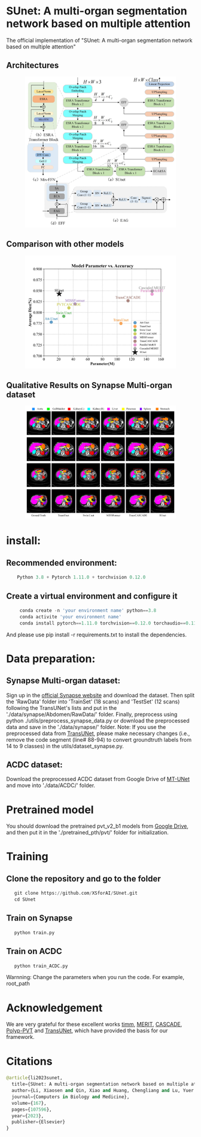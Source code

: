 # SUnet: A multi-organ segmentation network based on multiple attention

The official implementation of "SUnet: A multi-organ segmentation network based on multiple attention"
## Architectures
<p align="center">
    <img src="paper_image/Figure_1.jpg" width=80% height=50% class="center">
</p>

## Comparison with other models
<p align="center">
    <img src="paper_image/Figure_5.jpg" width=80% height=50% class="center">
</p>

## Qualitative Results on Synapse Multi-organ dataset

<p align="center">
<img src="paper_image/Figure_7.jpg" width=80% height=50% 
class="center">
</p>

# install:

## Recommended environment:

```python
    Python 3.8 + Pytorch 1.11.0 + torchvision 0.12.0
```
## Create a virtual environment and configure it
```python
     conda create -n 'your environment name' python==3.8
     conda activite 'your environment name'
     conda install pytorch==1.11.0 torchvision==0.12.0 torchaudio==0.11.0 cudatoolkit=11.3 -c pytorch
```
 And please use pip install -r requirements.txt to install the dependencies.

# Data preparation:
## Synapse Multi-organ dataset:
Sign up in the [official Synapse website](https://www.synapse.org/#!Synapse:syn3193805/wiki/89480) and download the dataset. Then split the 'RawData' folder into 'TrainSet' (18 scans) and 'TestSet' (12 scans) following the TransUNet's lists and put in the './data/synapse/Abdomen/RawData/' folder. Finally, preprocess using python ./utils/preprocess_synapse_data.py or download the preprocessed data and save in the './data/synapse/' folder. Note: If you use the preprocessed data from [TransUNet](https://drive.google.com/drive/folders/1ACJEoTp-uqfFJ73qS3eUObQh52nGuzCd), please make necessary changes (i.e., remove the code segment (line# 88-94) to convert groundtruth labels from 14 to 9 classes) in the utils/dataset_synapse.py.

## ACDC dataset:
Download the preprocessed ACDC dataset from Google Drive of [MT-UNet](https://drive.google.com/file/d/13qYHNIWTIBzwyFgScORL2RFd002vrPF2/view) and move into './data/ACDC/' folder.

# Pretrained model
You should download the pretrained pvt_v2_b1 models from [Google Drive](https://drive.google.com/file/d/1aM0KFE3f-qIpP3xfhihlULF0-NNuk1m7/view), and then put it in the './pretrained_pth/pvt/' folder for initialization.

# Training
## Clone the repository and go to the folder
```python
   git clone https://github.com/XSforAI/SUnet.git
   cd SUnet
```
## Train on Synapse
```python
   python train.py
```
## Train on ACDC
```python
   python train_ACDC.py
```
Warnning: Change the parameters when you run the code. For example, root_path

# Acknowledgement

We are very grateful for these excellent works [timm](https://github.com/huggingface/pytorch-image-models),
[MERIT](https://github.com/SLDGroup/MERIT),
[CASCADE](https://github.com/SLDGroup/CASCADE),
[Polyp-PVT](https://github.com/DengPingFan/Polyp-PVT)
and [TransUNet](https://github.com/Beckschen/TransUNet), which have provided the basis for our framework.

# Citations

```python
@article{li2023sunet,
  title={SUnet: A multi-organ segmentation network based on multiple attention},
  author={Li, Xiaosen and Qin, Xiao and Huang, Chengliang and Lu, Yuer and Cheng, Jinyan and Wang, Liansheng and Liu, Ou and Shuai, Jianwei and Yuan, Chang-an},
  journal={Computers in Biology and Medicine},
  volume={167},
  pages={107596},
  year={2023},
  publisher={Elsevier}
}
```